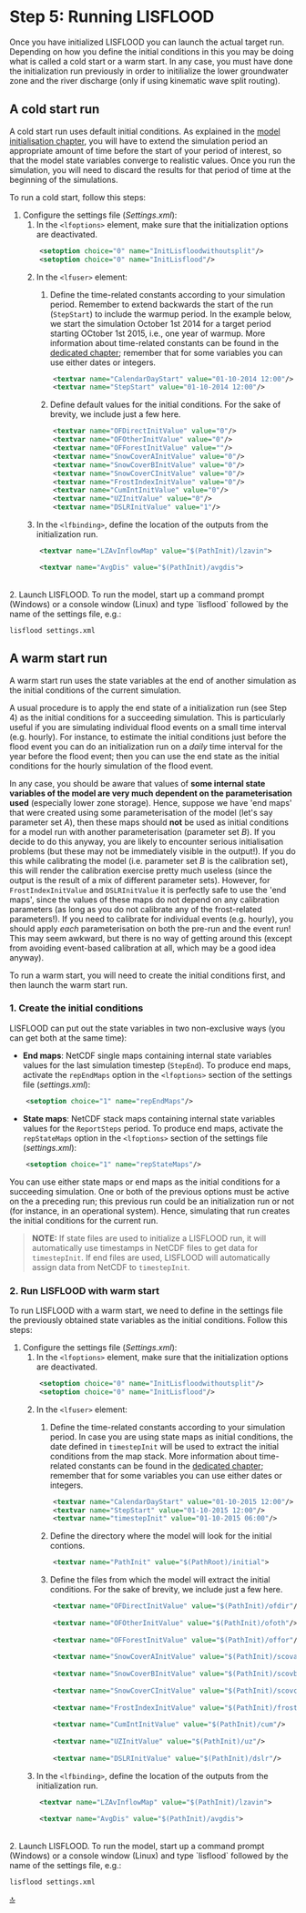 # Step 5: Running LISFLOOD 

Once you have initialized LISFLOOD you can launch the actual target run. Depending on how you define the initial conditions in this you may be doing what is called a cold start or a warm start. In any case, you must have done the initialization run previously in order to initilialize the lower groundwater zone and the river discharge (only if using kinematic wave split routing).

## A cold start run

A cold start run uses default initial conditions. As explained in the [model initialisation chapter](../3_step5_model-initialisation/), you will have to extend the simulation period an appropriate amount of time before the start of your period of interest, so that the model state variables converge to realistic values. Once you run the simulation, you will need to discard the results for that period of time at the beginning of the simulations.

To run a cold start, follow this steps:

1. Configure the settings file (_Settings.xml_):
    1. In the `<lfoptions>` element, make sure that the initialization options are deactivated.
    ```xml
        <setoption choice="0" name="InitLisfloodwithoutsplit"/>
        <setoption choice="0" name="InitLisflood"/>
    ```
    2. In the `<lfuser>` element:
        1. Define the time-related constants according to your simulation period. Remember to extend backwards the start of the run (`StepStart`) to include the warmup period. In the example below, we start the simulation October 1st 2014 for a target period starting OCtober 1st 2015, i.e., one year of warmup. More information about time-related constants can be found in the [dedicated chapter](../2_ESSENTIAL/_time-management); remember that for some variables you can use either dates or integers.
        ```xml
            <textvar name="CalendarDayStart" value="01-10-2014 12:00"/>
            <textvar name="StepStart" value="01-10-2014 12:00"/>
        ```
        
        2. Define default values for the initial conditions. For the sake of brevity, we include just a few here.
        ```xml
            <textvar name="OFDirectInitValue" value="0"/>
            <textvar name="OFOtherInitValue" value="0"/>
            <textvar name="OFForestInitValue" value=""/>
            <textvar name="SnowCoverAInitValue" value="0"/>
            <textvar name="SnowCoverBInitValue" value="0"/>
            <textvar name="SnowCoverCInitValue" value="0"/>
            <textvar name="FrostIndexInitValue" value="0"/>
            <textvar name="CumIntInitValue" value="0"/>
            <textvar name="UZInitValue" value="0"/>
            <textvar name="DSLRInitValue" value="1"/>
        ```
        
    3. In the `<lfbinding>`, define the location of the outputs from the initialization run.
    ```xml
        <textvar name="LZAvInflowMap" value="$(PathInit)/lzavin">

        <textvar name="AvgDis" value="$(PathInit)/avgdis">
    ```

<br>
2. Launch LISFLOOD. To run the model, start up a command prompt (Windows) or a console window (Linux) and type `lisflood` followed by the name of the settings file, e.g.:

```unix
lisflood settings.xml
```

## A warm start run

A warm start run uses the state variables at the end of another simulation as the initial conditions of the current simulation. 

A usual procedure is to apply the end state of a initialization run (see Step 4) as the initial conditions for a succeeding simulation. This is particularly useful if you are simulating individual flood events on a small time interval (e.g. hourly). For instance, to estimate the initial conditions just before the flood event you can do an initialization run on a *daily* time interval for the year before the flood event; then you  can use the end state as the initial conditions for the hourly simulation of the flood event.

In any case, you should be aware that values of **some internal state variables of the model are very much dependent on the parameterisation used** (especially lower zone storage). Hence, suppose we have 'end maps' that were created using some parameterisation of the model (let's say parameter set *A*), then these maps should **not** be used as initial conditions for a model run with another parameterisation (parameter set *B*). If you decide to do this anyway, you are likely to encounter serious initialisation problems (but these may not be immediately visible in the output!). If you do this while calibrating the model (i.e. parameter set *B* is the calibration set), this will render the calibration exercise pretty much useless (since the output is the result of a mix of different parameter sets). However, for `FrostIndexInitValue` and `DSLRInitValue` it is perfectly safe to use the 'end maps', since the values of these maps do not depend on any calibration parameters (as long as you do not calibrate any of the frost-related parameters!). If you need to calibrate for individual events (e.g. hourly), you should apply *each* parameterisation on both the pre-run and the event run! This may seem awkward, but there is no way of getting around this (except from avoiding event-based calibration at all, which may be a good idea anyway).

To run a warm start, you will need to create the initial conditions first, and then launch the warm start run.

### 1. Create the initial conditions

LISFLOOD can put out the state variables in two non-exclusive ways (you can get both at the same time):

- **End maps**: NetCDF single maps containing internal state variables values for the last simulation timestep (`StepEnd`). To produce end maps, activate the `repEndMaps` option in the `<lfoptions>` section of the settings file (_settings.xml_):
```xml
    <setoption choice="1" name="repEndMaps"/>
``` 
- **State maps**: NetCDF stack maps containing internal state variables values for the `ReportSteps` period. To produce end maps,  activate the `repStateMaps` option in the `<lfoptions>` section of the settings file (_settings.xml_):
```xml
    <setoption choice="1" name="repStateMaps"/>
```

You can use either state maps or end maps as the initial conditions for a succeeding simulation. One or both of the previous options must be active on the a preceding run; this previous run could be an initialization run or not (for instance, in an operational system). Hence, simulating that run creates the initial conditions for the current run.

> **NOTE:** If state files are used to initialize a LISFLOOD run, it will automatically use timestamps in NetCDF files to get data for `timestepInit`. If end files are used, LISFLOOD will automatically assign data from NetCDF to `timestepInit`.

### 2. Run LISFLOOD with warm start

To run LISFLOOD with a warm start, we need to define in the settings file the previously obtained state variables as the initial conditions. Follow this steps:

1. Configure the settings file (_Settings.xml_):
    1. In the `<lfoptions>` element, make sure that the initialization options are deactivated.
    ```xml
        <setoption choice="0" name="InitLisfloodwithoutsplit"/>
        <setoption choice="0" name="InitLisflood"/>
    ```
    2. In the `<lfuser>` element:
        1. Define the time-related constants according to your simulation period. In case you are using state maps as initial conditions, the date defined in `timestepInit` will be used to extract the initial conditions from the map stack. More information about time-related constants can be found in the [dedicated chapter](../2_ESSENTIAL/_time-management); remember that for some variables you can use either dates or integers.
        ```xml
            <textvar name="CalendarDayStart" value="01-10-2015 12:00"/>
            <textvar name="StepStart" value="01-10-2015 12:00"/>
            <textvar name="timestepInit" value="01-10-2015 06:00"/>
        ```

        2. Define the directory where the model will look for the initial contions.
        ```xml
            <textvar name="PathInit" value="$(PathRoot)/initial">
        ```
        
        3. Define the files from which the model will extract the initial conditions. For the sake of brevity, we include just a few here.
        ```xml
            <textvar name="OFDirectInitValue" value="$(PathInit)/ofdir"/>
            
            <textvar name="OFOtherInitValue" value="$(PathInit)/ofoth"/>
            
            <textvar name="OFForestInitValue" value="$(PathInit)/offor"/>
            
            <textvar name="SnowCoverAInitValue" value="$(PathInit)/scova"/>
            
            <textvar name="SnowCoverBInitValue" value="$(PathInit)/scovb"/>
            
            <textvar name="SnowCoverCInitValue" value="$(PathInit)/scovc"/>
            
            <textvar name="FrostIndexInitValue" value="$(PathInit)/frost"/>
            
            <textvar name="CumIntInitValue" value="$(PathInit)/cum"/>
            
            <textvar name="UZInitValue" value="$(PathInit)/uz"/>
            
            <textvar name="DSLRInitValue" value="$(PathInit)/dslr"/>
        ```
        
    3. In the `<lfbinding>`, define the location of the outputs from the initialization run.
    ```xml
        <textvar name="LZAvInflowMap" value="$(PathInit)/lzavin">

        <textvar name="AvgDis" value="$(PathInit)/avgdis">
    ```

<br>
2. Launch LISFLOOD. To run the model, start up a command prompt (Windows) or a console window (Linux) and type `lisflood` followed by the name of the settings file, e.g.:

```unix
lisflood settings.xml
```

[:top:](#top)